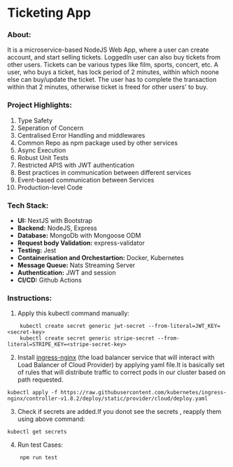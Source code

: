 # Ticketing App

### About:
It is a microservice-based NodeJS Web App, where a user can create account, and start selling tickets. LoggedIn user can also buy tickets from other users. Tickets can be various types like film, sports, concert, etc. A user, who buys a ticket, has lock period of 2 minutes, within which noone else can buy/update the ticket. The user has to complete the transaction within that 2 minutes, otherwise ticket is freed for other users' to buy.

### Project Highlights:
1. Type Safety
2. Seperation of Concern
3. Centralised Error Handling and middlewares
4. Common Repo as npm package used by other services
5. Async Execution
6. Robust Unit Tests 
7. Restricted APIS with JWT authentication
8. Best practices in communication between different services
9. Event-based communication between Services
10. Production-level Code

### Tech Stack:
- **UI:** NextJS with Bootstrap
- **Backend:** NodeJS, Express
- **Database:** MongoDb with Mongoose ODM
- **Request body Validation:** express-validator
- **Testing:** Jest
- **Containerisation and Orchestartion:** Docker, Kubernetes
- **Message Queue:** Nats Streaming Server
- **Authentication:** JWT and session
- **CI/CD:** Github Actions

### Instructions:

1. Apply this kubectl command manually:
```
    kubectl create secret generic jwt-secret --from-literal=JWT_KEY=<secret-key>
    kubectl create secret generic stripe-secret --from-literal=STRIPE_KEY=<stripe-secret-key>
```
2. Install [ingress-nginx](https://kubernetes.github.io/ingress-nginx/deploy/) (the load balancer service that will interact with Load Balancer of Cloud Provider) by applying yaml file.It is basically set of rules that will distribute traffic to correct pods in our cluster based on path requested. 
```
kubectl apply -f https://raw.githubusercontent.com/kubernetes/ingress-nginx/controller-v1.8.2/deploy/static/provider/cloud/deploy.yaml
```
3. Check if secrets are added.If you donot see the secrets , reapply them using above command:
```
kubectl get secrets
```
4. Run test Cases:
```
    npm run test
```